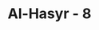 ---
title: "Al-Hasyr - 8"
no: 8
arabic_no: ٨
ayah: لِلْفُقَرَاۤءِ الْمُهٰجِرِيْنَ الَّذِيْنَ اُخْرِجُوْا مِنْ دِيَارِهِمْ وَاَمْوَالِهِمْ يَبْتَغُوْنَ فَضْلًا مِّنَ اللّٰهِ وَرِضْوَانًا وَّيَنْصُرُوْنَ اللّٰهَ وَرَسُوْلَهٗ ۗ اُولٰۤىِٕكَ هُمُ الصّٰدِقُوْنَۚ 
translation: "(Harta rampasan itu juga) untuk orang-orang fakir yang berhijrah yang terusir dari kampung halamannya dan meninggalkan harta bendanya demi mencari karunia dari Allah dan keridaan(-Nya) dan (demi) menolong (agama) Allah dan Rasul-Nya. Mereka itulah orang-orang yang benar. "
tafsir: "Ayat ini menerangkan bahwa orang yang berhak memperoleh pembagian harta fai' dalam ayat 7 di atas, adalah orang-orang Muhajirin karena mereka dianggap kerabat Rasulullah saw. Mereka sebagai Muhajirin telah datang ke Medinah mengikuti Rasulullah saw berhijrah dengan meninggalkan kampung halaman, sanak keluarga, harta benda, dan handai tolan yang biasa membantu mereka. Di Medinah mereka hidup dalam keadaan miskin, tetapi mereka adalah pembela Rasul dan pejuang di jalan Allah. Seakan-akan dengan ayat ini, Allah memerintahkan Nabi Muhammad agar memperhatikan mereka dengan menyerahkan sebagian fai' ini untuk mereka.\n\nKemudian Allah menerangkan sifat-sifat orang-orang Muhajirin itu sebagai berikut: \n\n1.Orang-orang yang beriman kepada Allah dan Rasul-Nya, mereka menunjukkan ketaatan mereka hanya kepada Allah saja dengan mengorbankan semua yang mereka miliki hanya untuk mencari keridaan-Nya.\n\n2.Orang-orang yang rela meninggalkan rumah dan harta bendanya untuk melaksanakan perintah Allah dan Rasul-Nya.\n\n3.Orang-orang yang berani mengorbankan jiwa dan raganya untuk membela Allah dan Rasul-Nya.\n\nDiriwayatkan bahwa kemiskinan dan penderitaan orang-orang Muhajirin sedemikian rupa sehingga ada yang mengikatkan tali ke perut mereka untuk mengurangi rasa lapar. Namun demikian, mereka tidak menampakkan kemiskinan dan penderitaan mereka kepada orang lain.\n\nPada ayat yang lain, Allah memerintahkan kaum Muslimin agar memberi nafkah kepada mereka, di samping juga menyebutkan sifat-sifat mereka:\n\n(Apa yang kamu infakkan) adalah untuk orang-orang fakir yang terhalang (usahanya karena jihad) di jalan Allah, sehingga dia tidak dapat berusaha di bumi; (orang lain) yang tidak tahu, menyangka bahwa mereka adalah orang-orang kaya karena mereka menjaga diri (dari meminta-minta). Engkau (Muhammad) mengenal mereka dari ciri-cirinya, mereka tidak meminta secara paksa kepada orang lain. Apa pun harta yang baik yang kamu infakkan, sungguh, Allah Maha Mengetahui. (al-Baqarah/2: 273)\n\nOleh karena itu, Allah menyediakan pahala yang besar untuk mereka sebagaimana diterangkan dalam sebuah hadis Nabi saw: \n\nRasulullah saw bersabda, \"Berilah kabar gembira wahai kaum Muhajirin yang miskin dengan cahaya yang sempurna di hari Kiamat. Kalian masuk surga lebih dahulu setengah hari sebelum orang-orang kaya. Setengah hari (pada hari Kiamat) adalah selama lima ratus tahun (masa di dunia).\" (Riwayat Abu Dawud dari Sa'id al-Khudri)\n\nOrang yang memiliki sifat dan keadaan seperti orang Muhajirin itu ada sepanjang masa selama ada perjuangan menegakkan agama Allah. Oleh karena itu, perintah dalam ayat ini berlaku juga bagi kaum Muslimin saat ini dan kaum Muslimin di masa yang akan datang."
---